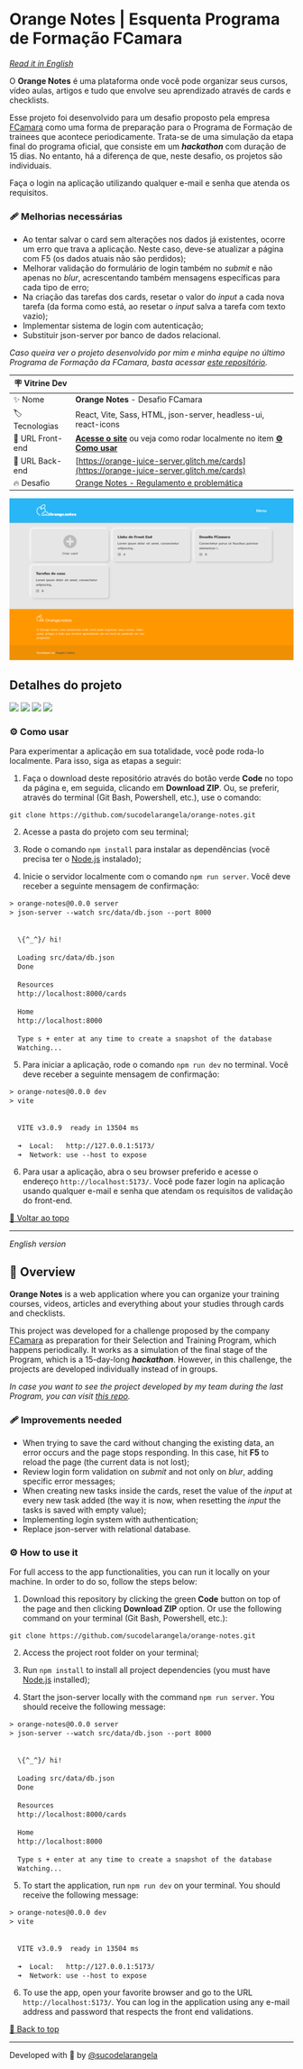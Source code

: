 # Orange Notes | Esquenta Programa de Formação FCamara

<div id='top'></div>

_[Read it in English](#English)_

O **Orange Notes** é uma plataforma onde você pode organizar seus cursos, vídeo aulas, artigos e tudo que envolve seu aprendizado através de cards e checklists.

Esse projeto foi desenvolvido para um desafio proposto pela empresa [FCamara](https://www.fcamara.com.br/) como uma forma de preparação para o Programa de Formação de trainees que acontece periodicamente. Trata-se de uma simulação da etapa final do programa oficial, que consiste em um _**hackathon**_ com duração de 15 dias. No entanto, há a diferença de que, neste desafio, os projetos são individuais.

Faça o login na aplicação utilizando qualquer e-mail e senha que atenda os requisitos.

### 🩹 Melhorias necessárias

- Ao tentar salvar o card sem alterações nos dados já existentes, ocorre um erro que trava a aplicação. Neste caso, deve-se atualizar a página com F5 (os dados atuais não são perdidos);
- Melhorar validação do formulário de login também no _submit_ e não apenas no _blur_, acrescentando também mensagens específicas para cada tipo de erro;
- Na criação das tarefas dos cards, resetar o valor do _input_ a cada nova tarefa (da forma como está, ao resetar o _input_ salva a tarefa com texto vazio);
- Implementar sistema de login com autenticação;
- Substituir json-server por banco de dados relacional.

_Caso queira ver o projeto desenvolvido por mim e minha equipe no último Programa de Formação da FCamara, basta acessar [este repositório](https://github.com/catiuu/TechnicalShare_FCamara_front)._

<!-- prettier-ignore -->
| 🪧 Vitrine Dev |     |
| ------------- | --- |
| ✨ Nome        | **Orange Notes** - Desafio FCamara |
| 🏷️ Tecnologias | React, Vite, Sass, HTML, json-server, headless-ui, react-icons |
| 🚀 URL Front-end | [**Acesse o site**](https://orange-notes-on.vercel.app/) ou veja como rodar localmente no item [**⚙️ Como usar**](#howto) |
| 🚀 URL Back-end | [https://orange-juice-server.glitch.me/cards](https://orange-juice-server.glitch.me/cards) |
| 🔥 Desafio     | [Orange Notes - Regulamento e problemática](https://raw.githubusercontent.com/sucodelarangela/orange-notes/main/public/Regulamento.pdf) |

![](https://raw.githubusercontent.com/sucodelarangela/orange-notes/main/public/og-image.png#vitrinedev)

## Detalhes do projeto

<div>
  <img src="https://img.shields.io/badge/React-20232A?style=for-the-badge&logo=react&logoColor=61DAFB"/>
  <img src="https://img.shields.io/badge/JavaScript-F7DF1E?style=for-the-badge&logo=javascript&logoColor=black">
  <a href="https://sass-lang.com/" target='_blank'><img src="https://img.shields.io/badge/sass-CC6699?style=for-the-badge&logo=sass&logoColor=white"/></a>
  <a href='https://headlessui.com/react/menu' target='_blank'><img src="https://img.shields.io/badge/Headless UI-66E3FF?style=for-the-badge&logo=headlessui&logoColor=black"/></a>
</div>

<div id="howto"></div>

### ⚙️ Como usar

Para experimentar a aplicação em sua totalidade, você pode roda-lo localmente. Para isso, siga as etapas a seguir:

1. Faça o download deste repositório através do botão verde **Code** no topo da página e, em seguida, clicando em **Download ZIP**. Ou, se preferir, através do terminal (Git Bash, Powershell, etc.), use o comando:

```
git clone https://github.com/sucodelarangela/orange-notes.git
```

2. Acesse a pasta do projeto com seu terminal;

3. Rode o comando `npm install` para instalar as dependências (você precisa ter o [Node.js](https://nodejs.org/en/download/) instalado);

4. Inicie o servidor localmente com o comando `npm run server`. Você deve receber a seguinte mensagem de confirmação:

```
> orange-notes@0.0.0 server
> json-server --watch src/data/db.json --port 8000


  \{^_^}/ hi!

  Loading src/data/db.json
  Done

  Resources
  http://localhost:8000/cards

  Home
  http://localhost:8000

  Type s + enter at any time to create a snapshot of the database
  Watching...
```

5. Para iniciar a aplicação, rode o comando `npm run dev` no terminal. Você deve receber a seguinte mensagem de confirmação:

```
> orange-notes@0.0.0 dev
> vite


  VITE v3.0.9  ready in 13504 ms

  ➜  Local:   http://127.0.0.1:5173/
  ➜  Network: use --host to expose
```

6. Para usar a aplicação, abra o seu browser preferido e acesse o endereço `http://localhost:5173/`. Você pode fazer login na aplicação usando qualquer e-mail e senha que atendam os requisitos de validação do front-end.

<a href='#top'>🔼 Voltar ao topo</a>

---

<div id="English">

_English version_

## 🔎 Overview

**Orange Notes** is a web application where you can organize your training courses, videos, articles and everything about your studies through cards and checklists.

This project was developed for a challenge proposed by the company [FCamara](https://www.fcamara.com.br/) as preparation for their Selection and Training Program, which happens periodically. It works as a simulation of the final stage of the Program, which is a 15-day-long _**hackathon**_. However, in this challenge, the projects are developed individually instead of in groups.

_In case you want to see the project developed by my team during the last Program, you can visit [this repo](https://github.com/catiuu/TechnicalShare_FCamara_front)._

### 🩹 Improvements needed

- When trying to save the card without changing the existing data, an error occurs and the page stops responding. In this case, hit **F5** to reload the page (the current data is not lost);
- Review login form validation on _submit_ and not only on _blur_, adding specific error messages;
- When creating new tasks inside the cards, reset the value of the _input_ at every new task added (the way it is now, when resetting the _input_ the tasks is saved with empty value);
- Implementing login system with authentication;
- Replace json-server with relational database.

### ⚙️ How to use it

For full access to the app functionalities, you can run it locally on your machine. In order to do so, follow the steps below:

1. Download this repository by clicking the green **Code** button on top of the page and then clicking **Download ZIP** option. Or use the following command on your terminal (Git Bash, Powershell, etc.):

```
git clone https://github.com/sucodelarangela/orange-notes.git
```

2. Access the project root folder on your terminal;

3. Run `npm install` to install all project dependencies (you must have [Node.js](https://nodejs.org/en/download/) installed);

4. Start the json-server locally with the command `npm run server`. You should receive the following message:

```
> orange-notes@0.0.0 server
> json-server --watch src/data/db.json --port 8000


  \{^_^}/ hi!

  Loading src/data/db.json
  Done

  Resources
  http://localhost:8000/cards

  Home
  http://localhost:8000

  Type s + enter at any time to create a snapshot of the database
  Watching...
```

5. To start the application, run `npm run dev` on your terminal. You should receive the following message:

```
> orange-notes@0.0.0 dev
> vite


  VITE v3.0.9  ready in 13504 ms

  ➜  Local:   http://127.0.0.1:5173/
  ➜  Network: use --host to expose
```

6. To use the app, open your favorite browser and go to the URL `http://localhost:5173/`. You can log in the application using any e-mail address and password that respects the front end validations.

<a href='#top'>🔼 Back to top</a>

---

Developed with 🧡 by [@sucodelarangela](https://angelacaldas.vercel.app)
